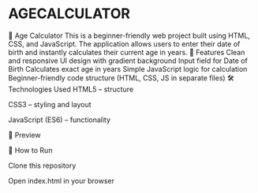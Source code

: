 ﻿# AGECALCULATOR
🧮 Age Calculator
This is a beginner-friendly web project built using HTML, CSS, and JavaScript.
The application allows users to enter their date of birth and instantly calculates their current age in years.
🚀 Features
Clean and responsive UI design with gradient background
Input field for Date of Birth
Calculates exact age in years
Simple JavaScript logic for calculation
Beginner-friendly code structure (HTML, CSS, JS in separate files)
🛠️ Technologies Used
HTML5 – structure

CSS3 – styling and layout

JavaScript (ES6) – functionality

📸 Preview

<!-- (optional: replace with real screenshot later) -->

🎯 How to Run

Clone this repository

Open index.html in your browser
